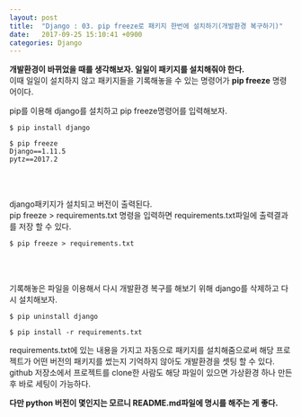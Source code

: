 ```yaml
---
layout: post
title:  "Django : 03. pip freeze로 패키지 한번에 설치하기(개발환경 복구하기)"
date:   2017-09-25 15:10:41 +0900
categories: Django
---
```



**개발환경이 바뀌었을 때를 생각해보자. 일일이 패키지를 설치해줘야 한다.** <br>
이때 일일이 설치하지 않고 패키지들을 기록해놓을 수 있는 명령어가 **pip freeze** 명령어이다.

pip를 이용해 django를 설치하고 pip freeze명령어를 입력해보자.

```
$ pip install django
```

```
$ pip freeze
Django==1.11.5
pytz==2017.2
```

<br><br>

django패키지가 설치되고 버전이 출력된다. <br>
pip freeze > requirements.txt 명령을 입력하면 requirements.txt파일에 출력결과를 저장 할 수 있다.

```
$ pip freeze > requirements.txt
```

<br><br>

기록해놓은 파일을 이용해서 다시 개발환경 복구를 해보기 위해 django를 삭제하고 다시 설치해보자.

```
$ pip uninstall django
```

```
$ pip install -r requirements.txt
```

requirements.txt에 있는 내용을 가지고 자동으로 패키지를 설치해줌으로써 해당 프로젝트가 어떤 버전의 패키지를 썼는지 기억하지 않아도 개발환경을 셋팅 할 수 있다. github 저장소에서 프로젝트를 clone한 사람도 해당 파일이 있으면 가상환경 하나 만든 후 바로 세팅이 가능하다. <br>

**다만 python 버전이 몇인지는 모르니 README.md파일에 명시를 해주는 게 좋다.**
